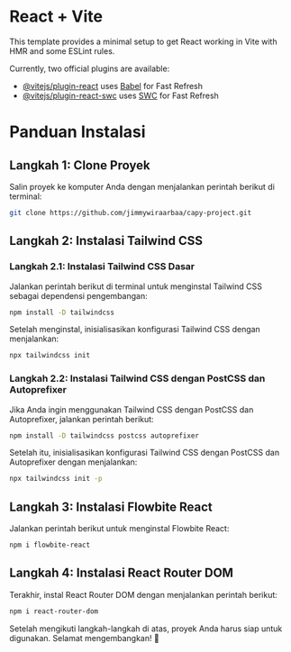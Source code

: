 # React + Vite

This template provides a minimal setup to get React working in Vite with HMR and some ESLint rules.

Currently, two official plugins are available:

- [@vitejs/plugin-react](https://github.com/vitejs/vite-plugin-react/blob/main/packages/plugin-react/README.md) uses [Babel](https://babeljs.io/) for Fast Refresh
- [@vitejs/plugin-react-swc](https://github.com/vitejs/vite-plugin-react-swc) uses [SWC](https://swc.rs/) for Fast Refresh

# Panduan Instalasi

## Langkah 1: Clone Proyek

Salin proyek ke komputer Anda dengan menjalankan perintah berikut di terminal:

```bash
git clone https://github.com/jimmywiraarbaa/capy-project.git
```

## Langkah 2: Instalasi Tailwind CSS

### Langkah 2.1: Instalasi Tailwind CSS Dasar

Jalankan perintah berikut di terminal untuk menginstal Tailwind CSS sebagai dependensi pengembangan:

```bash
npm install -D tailwindcss
```

Setelah menginstal, inisialisasikan konfigurasi Tailwind CSS dengan menjalankan:

```bash
npx tailwindcss init
```

### Langkah 2.2: Instalasi Tailwind CSS dengan PostCSS dan Autoprefixer

Jika Anda ingin menggunakan Tailwind CSS dengan PostCSS dan Autoprefixer, jalankan perintah berikut:

```bash
npm install -D tailwindcss postcss autoprefixer
```

Setelah itu, inisialisasikan konfigurasi Tailwind CSS dengan PostCSS dan Autoprefixer dengan menjalankan:

```bash
npx tailwindcss init -p
```

## Langkah 3: Instalasi Flowbite React

Jalankan perintah berikut untuk menginstal Flowbite React:

```bash
npm i flowbite-react
```

## Langkah 4: Instalasi React Router DOM

Terakhir, instal React Router DOM dengan menjalankan perintah berikut:

```bash
npm i react-router-dom
```

Setelah mengikuti langkah-langkah di atas, proyek Anda harus siap untuk digunakan. Selamat mengembangkan! 🚀
